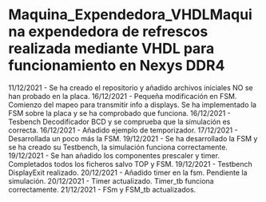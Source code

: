 # Maquina_Expendedora_VHDLMaquina expendedora de refrescos realizada mediante VHDL para funcionamiento en Nexys DDR4

11/12/2021 - Se ha creado el repositorio y añadido archivos iniciales NO se han probado en la placa.
16/12/2021 - Pequeña modificación en FSM. Comienzo del mapeo para transmitir info a displays. Se ha implementado la FSM sobre la placa y se ha comprobado que funciona.
16/12/2021 - Tesbench Decodificador BCD y se comprueba que la simulación es correcta.
16/12/2021 - Añadido ejemplo de temporizador.
17/12/2021 - Desarrollada un poco más la FSM.
19/12/2021 - Se ha desarrollado la FSM y se ha creado su Testbench, la simulación funciona correctamente.
19/12/2021 - Se han añadido los componentes prescaler y timer. Completados todos los ficheros salvo TOP y FSM.
19/12/2021 - Testbench DisplayExit realizado.
20/12/2021 - Añadido timer en la fsm. Pendiente la simulación.
20/12/2021 - Timer actualizado. Timer_tb funciona correctamente.
21/12/2021 - FSm y FSM_tb actualizados.

